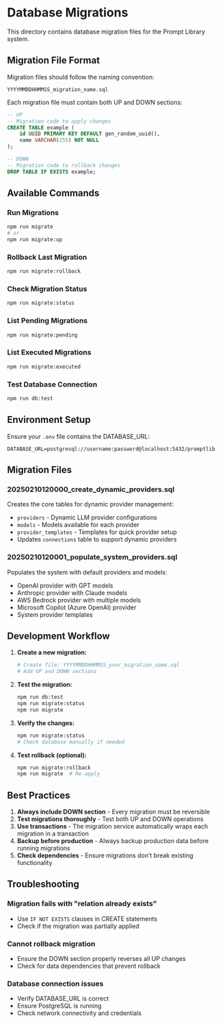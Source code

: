# Database Migrations

This directory contains database migration files for the Prompt Library system.

## Migration File Format

Migration files should follow the naming convention:
```
YYYYMMDDHHMMSS_migration_name.sql
```

Each migration file must contain both UP and DOWN sections:

```sql
-- UP
-- Migration code to apply changes
CREATE TABLE example (
    id UUID PRIMARY KEY DEFAULT gen_random_uuid(),
    name VARCHAR(255) NOT NULL
);

-- DOWN
-- Migration code to rollback changes
DROP TABLE IF EXISTS example;
```

## Available Commands

### Run Migrations
```bash
npm run migrate
# or
npm run migrate:up
```

### Rollback Last Migration
```bash
npm run migrate:rollback
```

### Check Migration Status
```bash
npm run migrate:status
```

### List Pending Migrations
```bash
npm run migrate:pending
```

### List Executed Migrations
```bash
npm run migrate:executed
```

### Test Database Connection
```bash
npm run db:test
```

## Environment Setup

Ensure your `.env` file contains the DATABASE_URL:
```
DATABASE_URL=postgresql://username:password@localhost:5432/promptlib
```

## Migration Files

### 20250210120000_create_dynamic_providers.sql
Creates the core tables for dynamic provider management:
- `providers` - Dynamic LLM provider configurations
- `models` - Models available for each provider
- `provider_templates` - Templates for quick provider setup
- Updates `connections` table to support dynamic providers

### 20250210120001_populate_system_providers.sql
Populates the system with default providers and models:
- OpenAI provider with GPT models
- Anthropic provider with Claude models
- AWS Bedrock provider with multiple models
- Microsoft Copilot (Azure OpenAI) provider
- System provider templates

## Development Workflow

1. **Create a new migration:**
   ```bash
   # Create file: YYYYMMDDHHMMSS_your_migration_name.sql
   # Add UP and DOWN sections
   ```

2. **Test the migration:**
   ```bash
   npm run db:test
   npm run migrate:status
   npm run migrate
   ```

3. **Verify the changes:**
   ```bash
   npm run migrate:status
   # Check database manually if needed
   ```

4. **Test rollback (optional):**
   ```bash
   npm run migrate:rollback
   npm run migrate  # Re-apply
   ```

## Best Practices

1. **Always include DOWN section** - Every migration must be reversible
2. **Test migrations thoroughly** - Test both UP and DOWN operations
3. **Use transactions** - The migration service automatically wraps each migration in a transaction
4. **Backup before production** - Always backup production data before running migrations
5. **Check dependencies** - Ensure migrations don't break existing functionality

## Troubleshooting

### Migration fails with "relation already exists"
- Use `IF NOT EXISTS` clauses in CREATE statements
- Check if the migration was partially applied

### Cannot rollback migration
- Ensure the DOWN section properly reverses all UP changes
- Check for data dependencies that prevent rollback

### Database connection issues
- Verify DATABASE_URL is correct
- Ensure PostgreSQL is running
- Check network connectivity and credentials